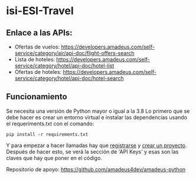 # isi-ESI-Travel

## Enlace a las APIs:
  * Ofertas de vuelos: https://developers.amadeus.com/self-service/category/air/api-doc/flight-offers-search
  * Lista de hoteles: https://developers.amadeus.com/self-service/category/hotel/api-doc/hotel-list
  * Ofertas de hoteles: https://developers.amadeus.com/self-service/category/hotel/api-doc/hotel-search
  
## Funcionamiento
Se necesita una versión de Python mayor o igual a la 3.8
Lo primero que se debe hacer es crear un entorno virtual e instalar las dependencias usando el requeriments.txt con el comando:

    pip install -r requirements.txt
    
Y para empezar a hacer llamadas hay que [registrarse](https://developers.amadeus.com/register) y [crear un proyecto](https://developers.amadeus.com/my-apps). Después de hacer esto, se verá la sección de 'API Keys' y esas son las claves que hay que poner en el código.
        
Repositorio de apoyo: https://github.com/amadeus4dev/amadeus-python
